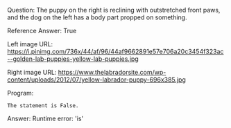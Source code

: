 Question: The puppy on the right is reclining with outstretched front paws, and the dog on the left has a body part propped on something.

Reference Answer: True

Left image URL: https://i.pinimg.com/736x/44/af/96/44af9662891e57e706a20c3454f323ac--golden-lab-puppies-yellow-lab-puppies.jpg

Right image URL: https://www.thelabradorsite.com/wp-content/uploads/2012/07/yellow-labrador-puppy-696x385.jpg

Program:

```
The statement is False.
```
Answer: Runtime error: 'is'


